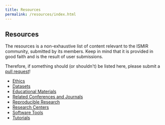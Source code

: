```yaml
---
title: Resources
permalink: /resources/index.html
---
```


## Resources

The resources is a non-exhaustive list of content relevant to the ISMIR community,
submitted by its members. Keep in mind that it is provided in good faith and is the result
of user submissions.

Therefore, if something should (or shouldn't) be listed here, please submit a
[pull request](https://github.com/ismir/ismir-home)!

* [Ethics]({{site.base_url}}/resources/ethics/)
* [Datasets]({{site.base_url}}/resources/datasets/)
* [Educational Materials]({{site.base_url}}/resources/educational-materials/)
* [Related Conferences and Journals]({{site.base_url}}/resources/related/)
* [Reproducible Research]({{site.base_url}}/resources/reproducible/)
* [Research Centers]({{site.base_url}}/resources/research-centers/)
* [Software Tools]({{site.base_url}}/resources/software-tools/)
* [Tutorials]({{site.base_url}}/resources/tutorials/)
